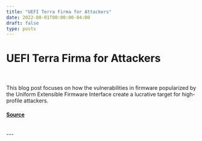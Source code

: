 ```yaml
---
title: "UEFI Terra Firma for Attackers"
date: 2022-08-01T00:00:00-04:00
draft: false
type: posts
---
```

# UEFI Terra Firma for Attackers

<br/>

<br/>
This blog post focuses on how the vulnerabilities in firmware popularized by the Uniform Extensible Firmware Interface create a lucrative target for high-profile attackers.
<br/>


#### [Source](https://insights.sei.cmu.edu/blog/uefi-terra-firma-for-attackers/)

<br/>
---
